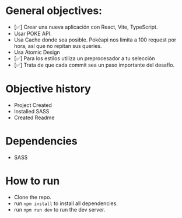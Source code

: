 # General objectives:
  - [✅]  Crear una nueva aplicación con React, Vite, TypeScript.
  - Usar POKE API.
  - Usa Cache donde sea posible. Pokéapi nos limita a 100 request por hora, así que no
    repitan sus queries.
  - Usa Atomic Design
  - [✅] Para los estilos utiliza un preprocesador a tu selección
  - [✅] Trata de que cada commit sea un paso importante del desafío.
  
# Objective history
  - Project Created
  - Installed SASS
  - Created Readme

# Dependencies 

  - SASS

# How to run

  - Clone the repo.
  - run `npm install` to install all dependencies.
  - run `npm run dev` to run the dev server. 
